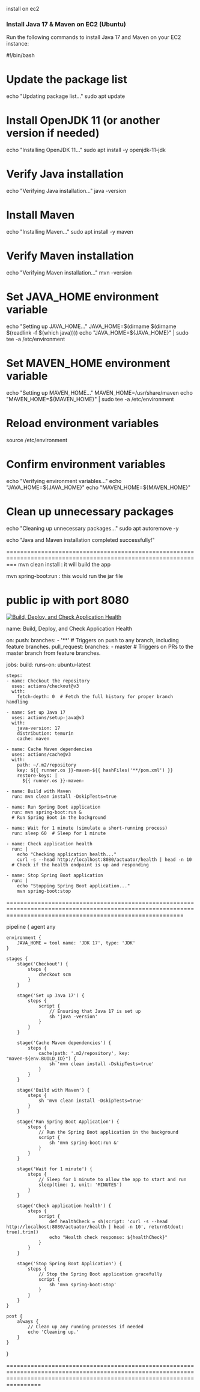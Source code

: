 install on ec2
### Install Java 17 & Maven on EC2 (Ubuntu)
Run the following commands to install Java 17 and Maven on your EC2 instance:

#!/bin/bash

# Update the package list
echo "Updating package list..."
sudo apt update

# Install OpenJDK 11 (or another version if needed)
echo "Installing OpenJDK 11..."
sudo apt install -y openjdk-11-jdk

# Verify Java installation
echo "Verifying Java installation..."
java -version

# Install Maven
echo "Installing Maven..."
sudo apt install -y maven

# Verify Maven installation
echo "Verifying Maven installation..."
mvn -version

# Set JAVA_HOME environment variable
echo "Setting up JAVA_HOME..."
JAVA_HOME=$(dirname $(dirname $(readlink -f $(which java))))
echo "JAVA_HOME=${JAVA_HOME}" | sudo tee -a /etc/environment

# Set MAVEN_HOME environment variable
echo "Setting up MAVEN_HOME..."
MAVEN_HOME=/usr/share/maven
echo "MAVEN_HOME=${MAVEN_HOME}" | sudo tee -a /etc/environment

# Reload environment variables
source /etc/environment

# Confirm environment variables
echo "Verifying environment variables..."
echo "JAVA_HOME=${JAVA_HOME}"
echo "MAVEN_HOME=${MAVEN_HOME}"

# Clean up unnecessary packages
echo "Cleaning up unnecessary packages..."
sudo apt autoremove -y

echo "Java and Maven installation completed successfully!"

===============================================================================================================
mvn clean install : it will build the app

mvn spring-boot:run : this would run the jar file

public ip with port 8080
===============================================================================================================

[![Build, Deploy, and Check Application Health](https://github.com/vikas0105/petclinic/actions/workflows/Build-&-Deploy.yml/badge.svg?event=deployment)](https://github.com/vikas0105/petclinic/actions/workflows/Build-&-Deploy.yml)

name: Build, Deploy, and Check Application Health

on:
  push:
    branches:
      - '**'  # Triggers on push to any branch, including feature branches.
  pull_request:
    branches:
      - master  # Triggers on PRs to the master branch from feature branches.

jobs:
  build:
    runs-on: ubuntu-latest

    steps:
    - name: Checkout the repository
      uses: actions/checkout@v3
      with:
        fetch-depth: 0  # Fetch the full history for proper branch handling

    - name: Set up Java 17
      uses: actions/setup-java@v3
      with:
        java-version: 17
        distribution: temurin
        cache: maven

    - name: Cache Maven dependencies
      uses: actions/cache@v3
      with:
        path: ~/.m2/repository
        key: ${{ runner.os }}-maven-${{ hashFiles('**/pom.xml') }}
        restore-keys: |
          ${{ runner.os }}-maven-

    - name: Build with Maven
      run: mvn clean install -DskipTests=true

    - name: Run Spring Boot application
      run: mvn spring-boot:run &
      # Run Spring Boot in the background

    - name: Wait for 1 minute (simulate a short-running process)
      run: sleep 60  # Sleep for 1 minute

    - name: Check application health
      run: |
        echo "Checking application health..."
        curl -s --head http://localhost:8080/actuator/health | head -n 10
      # Check if the health endpoint is up and responding

    - name: Stop Spring Boot application
      run: |
        echo "Stopping Spring Boot application..."
        mvn spring-boot:stop


===============================================================================================================================================================

pipeline {
    agent any

    environment {
        JAVA_HOME = tool name: 'JDK 17', type: 'JDK'
    }

    stages {
        stage('Checkout') {
            steps {
                checkout scm
            }
        }

        stage('Set up Java 17') {
            steps {
                script {
                    // Ensuring that Java 17 is set up
                    sh 'java -version'
                }
            }
        }

        stage('Cache Maven dependencies') {
            steps {
                cache(path: '.m2/repository', key: "maven-${env.BUILD_ID}") {
                    sh 'mvn clean install -DskipTests=true'
                }
            }
        }

        stage('Build with Maven') {
            steps {
                sh 'mvn clean install -DskipTests=true'
            }
        }

        stage('Run Spring Boot Application') {
            steps {
                // Run the Spring Boot application in the background
                script {
                    sh 'mvn spring-boot:run &'
                }
            }
        }

        stage('Wait for 1 minute') {
            steps {
                // Sleep for 1 minute to allow the app to start and run
                sleep(time: 1, unit: 'MINUTES')
            }
        }

        stage('Check application health') {
            steps {
                script {
                    def healthCheck = sh(script: 'curl -s --head http://localhost:8080/actuator/health | head -n 10', returnStdout: true).trim()
                    echo "Health check response: ${healthCheck}"
                }
            }
        }

        stage('Stop Spring Boot Application') {
            steps {
                // Stop the Spring Boot application gracefully
                script {
                    sh 'mvn spring-boot:stop'
                }
            }
        }
    }

    post {
        always {
            // Clean up any running processes if needed
            echo 'Cleaning up.'
        }
    }
}

============================================================================================================================================================================

